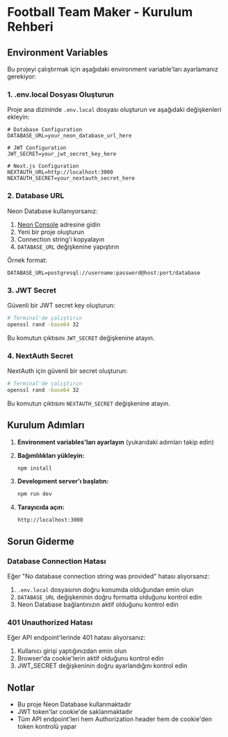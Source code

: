 # Football Team Maker - Kurulum Rehberi

## Environment Variables

Bu projeyi çalıştırmak için aşağıdaki environment variable'ları ayarlamanız gerekiyor:

### 1. .env.local Dosyası Oluşturun

Proje ana dizininde `.env.local` dosyası oluşturun ve aşağıdaki değişkenleri ekleyin:

```env
# Database Configuration
DATABASE_URL=your_neon_database_url_here

# JWT Configuration
JWT_SECRET=your_jwt_secret_key_here

# Next.js Configuration
NEXTAUTH_URL=http://localhost:3000
NEXTAUTH_SECRET=your_nextauth_secret_here
```

### 2. Database URL

Neon Database kullanıyorsanız:
1. [Neon Console](https://console.neon.tech/) adresine gidin
2. Yeni bir proje oluşturun
3. Connection string'i kopyalayın
4. `DATABASE_URL` değişkenine yapıştırın

Örnek format:
```
DATABASE_URL=postgresql://username:password@host:port/database
```

### 3. JWT Secret

Güvenli bir JWT secret key oluşturun:
```bash
# Terminal'de çalıştırın
openssl rand -base64 32
```

Bu komutun çıktısını `JWT_SECRET` değişkenine atayın.

### 4. NextAuth Secret

NextAuth için güvenli bir secret oluşturun:
```bash
# Terminal'de çalıştırın
openssl rand -base64 32
```

Bu komutun çıktısını `NEXTAUTH_SECRET` değişkenine atayın.

## Kurulum Adımları

1. **Environment variables'ları ayarlayın** (yukarıdaki adımları takip edin)

2. **Bağımlılıkları yükleyin:**
   ```bash
   npm install
   ```

3. **Development server'ı başlatın:**
   ```bash
   npm run dev
   ```

4. **Tarayıcıda açın:**
   ```
   http://localhost:3000
   ```

## Sorun Giderme

### Database Connection Hatası
Eğer "No database connection string was provided" hatası alıyorsanız:
1. `.env.local` dosyasının doğru konumda olduğundan emin olun
2. `DATABASE_URL` değişkeninin doğru formatta olduğunu kontrol edin
3. Neon Database bağlantınızın aktif olduğunu kontrol edin

### 401 Unauthorized Hatası
Eğer API endpoint'lerinde 401 hatası alıyorsanız:
1. Kullanıcı girişi yaptığınızdan emin olun
2. Browser'da cookie'lerin aktif olduğunu kontrol edin
3. JWT_SECRET değişkeninin doğru ayarlandığını kontrol edin

## Notlar

- Bu proje Neon Database kullanmaktadır
- JWT token'lar cookie'de saklanmaktadır
- Tüm API endpoint'leri hem Authorization header hem de cookie'den token kontrolü yapar 